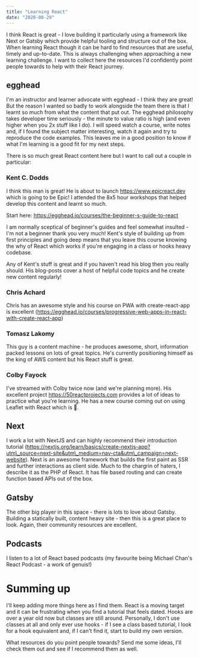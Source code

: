 ```yaml
---
title: "Learning React"
date: "2020-08-29"
---
```


I think React is great - I love building it particularly using a framework like Next or Gatsby which provide helpful tooling and structure out of the box. When learning React though it can be hard to find resources that are useful, timely and up-to-date. This is always challenging when approaching a new learning challenge. I want to collect here the resources I'd confidently point people towards to help with their React journey.

## egghead

I'm an instructor and learner advocate with egghead - I think they are great! But the reason I wanted so badly to work alongside the team there is that I learnt so much from what the content that put out. The egghead philosophy takes developer time seriously - the minute to value ratio is high (and even higher when you 2x stuff like I do). I will speed watch a course, write notes and, if I found the subject matter interesting, watch it again and try to reproduce the code examples. This leaves me in a good position to know if what I'm learning is a good fit for my next steps.

There is so much great React content here but I want to call out a couple in particular:

### Kent C. Dodds

I think this man is great! He is about to launch https://www.epicreact.dev which is going to be Epic! I attended the 8x5 hour workshops that helped develop this content and learnt so much.

Start here: https://egghead.io/courses/the-beginner-s-guide-to-react

I am normally sceptical of beginner's guides and feel somewhat insulted - I'm not a beginner thank you very much! Kent's style of building up from first principles and going deep means that you leave this course knowing the why of React which works if you're engaging in a class or hooks heavy codebase.

Any of Kent's stuff is great and if you haven't read his blog then you really should. His blog-posts cover a host of helpful code topics and he create new content regularly!

### Chris Achard

Chris has an awesome style and his course on PWA with create-react-app is excellent (https://egghead.io/courses/progressive-web-apps-in-react-with-create-react-app)

### Tomasz Lakomy

This guy is a content machine - he produces awesome, short, information packed lessons on lots of great topics. He's currently positioning himself as the king of AWS content but his React stuff is great.

### Colby Fayock

I've streamed with Colby twice now (and we're planning more). His excellent project https://50reactprojects.com provides a lot of ideas to practice what you're learning. He has a new course coming out on using Leaflet with React which is 🚀.

## Next

I work a lot with NextJS and can highly recommend their introduction tutorial (https://nextjs.org/learn/basics/create-nextjs-app?utm\_source=next-site&utm\_medium=nav-cta&utm\_campaign=next-website). Next is an awesome framework that builds the first paint as SSR and further interactions as client side. Much to the chargrin of haters, I describe it as the PHP of React. It has file based routing and can create function based APIs out of the box.

## Gatsby

The other big player in this space - there is lots to love about Gatsby. Building a statically built, content heavy site - then this is a great place to look. Again, their community resources are excellent.

## Podcasts

I listen to a lot of React based podcasts (my favourite being Michael Chan's React Podcast - a work of genuis!)

# Summing up

I'll keep adding more things here as I find them. React is a moving target and it can be frustrating when you find a tutorial that feels dated. Hooks are over a year old now but classes are still around. Personally, I don't use classes at all and only ever use hooks - if I see a class based tutorial, I look for a hook equivalent and, if I can't find it, start to build my own version.

What resources do you point people towards? Send me some ideas, I'll check them out and see if I recommend them as well.
